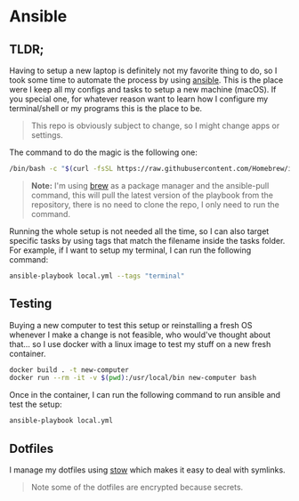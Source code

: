 # Ansible

## TLDR;

Having to setup a new laptop is definitely not my favorite thing to do, so I took some time to automate the process by using [ansible](https://www.ansible.com/). This is the place were I keep all my configs and tasks to setup a new machine (macOS). If you special one, for whatever reason want to learn how I configure my terminal/shell or my programs this is the place to be.

> This repo is obviously subject to change, so I might change apps or settings.

The command to do the magic is the following one:

```sh
/bin/bash -c "$(curl -fsSL https://raw.githubusercontent.com/Homebrew/install/HEAD/install.sh)" && brew install ansible && sudo ansible-pull -U https://github.com/craciuncezar1996/ansible.git
```

> **Note:** I'm using [brew](https://brew.sh/) as a package manager and the ansible-pull command, this will pull the latest version of the playbook from the repository, there is no need to clone the repo, I only need to run the command.

Running the whole setup is not needed all the time, so I can also target specific tasks by using tags that match the filename inside the tasks folder. For example, if I want to setup my terminal, I can run the following command:

```sh
ansible-playbook local.yml --tags "terminal"
```

## Testing

Buying a new computer to test this setup or reinstalling a fresh OS whenever I make a change is not feasible, who would've thought about that... so I use docker with a linux image to test my stuff on a new fresh container.

```bash
docker build . -t new-computer
docker run --rm -it -v $(pwd):/usr/local/bin new-computer bash
```

Once in the container, I can run the following command to run ansible and test the setup:

```bash
ansible-playbook local.yml
```

## Dotfiles

I manage my dotfiles using [stow](https://medium.com/@waterkip/managing-my-dotfiles-with-gnu-stow-262d2540a866) which makes it easy to deal with symlinks.

> Note some of the dotfiles are encrypted because secrets.
